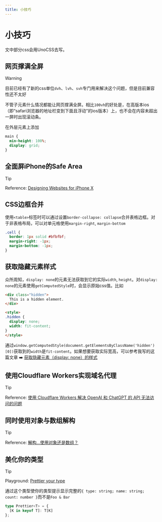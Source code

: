 ```yaml
---
title: 小技巧
---
```


# 小技巧

文中部分css会用UnoCSS去写。

## 网页撑满全屏

> [!WARNING]
> 目前已经有了新的css单位`dvh`、`lvh`、`svh`专门用来解决这个问题，但是目前兼容性还不太好

不管子元素什么情况都能让网页撑满全屏。相比`100vh`的好处是，在高版本ios（即“safari浏览器的地址栏变到下面且浮动”的ios版本）上，也不会在内容未超出一屏时出现滚动条。

在外层元素上添加

```css
main {
  min-height: 100%;
  display: grid;
}
```

<CodePreview>
  <template #preview>
    <main class="bg-yellow p-3">
    father
    <div class="bg-gray">child</div>
    </main>
  </template>
  <template #code>

```html
<main class="min-h-full grid">
  <!-- child -->
</main>
```

</template>
</CodePreview>

## 全面屏iPhone的Safe Area

> [!TIP]
> Reference: [Designing Websites for iPhone X](https://webkit.org/blog/7929/designing-websites-for-iphone-x/)

## CSS边框合并

使用`<table>`标签时可以通过设置`border-collapse: collapse`合并表格边框。对于非表格布局，可以对单元格使用`margin-right`, `margin-bottom`

```css
.cell {
  border: 1px solid #bfbfbf;
  margin-right: -1px;
  margin-bottom: -1px;
}
```

<CodePreview>
  <template #preview>
    <div class="grid grid-cols-3">
      <div class="b-1 b-solid b-[#bfbfbf] -m-r-1px -m-b-1px">cell</div>
      <div class="b-1 b-solid b-[#bfbfbf] -m-r-1px -m-b-1px">cell</div>
      <div class="b-1 b-solid b-[#bfbfbf] -m-r-1px -m-b-1px">cell</div>
      <div class="b-1 b-solid b-[#bfbfbf] -m-r-1px -m-b-1px">cell</div>
      <div class="b-1 b-solid b-[#bfbfbf] -m-r-1px -m-b-1px">cell</div>
      <div class="b-1 b-solid b-[#bfbfbf] -m-r-1px -m-b-1px">cell</div>
    </div>
  </template>
  <template #code>

```html
<div class="grid grid-cols-3">
  <div class="cell">cell</div>
  <div class="cell">cell</div>
  <div class="cell">cell</div>
  <div class="cell">cell</div>
  <div class="cell">cell</div>
  <div class="cell">cell</div>
</div>
```

</template>
</CodePreview>

## 获取隐藏元素样式

众所周知，`display: none`的元素无法获取到它的实际`width`, `height`。对`display: none`的元素使用`getComputedStyle`时，会显示原始css值。比如

```html
<div class="hidden">
  This is a hidden element.
</div>

<style>
.hidden {
  display: none;
  width: fit-content;
}
</style>
```

通过`window.getComputedStyle(document.getElementsByClassName('hidden')[0])`获取到的`width`是`fit-content`。如果想要获取实际宽高，可以参考我写的这篇文章 ➡️ [获取隐藏元素（display: none）的样式](/blog/front-end/getting-styles-of-elements-with-display-none)

## 使用Cloudflare Workers实现域名代理

> [!TIP]
> Reference: [使用 Cloudflare Workers 解决 OpenAI 和 ChatGPT 的 API 无法访问的问题](https://github.com/noobnooc/noobnooc/discussions/9)

## 同时使用对象与数组解构

> [!TIP]
> Reference: [解构...使用对象还是数组？](https://antfu.me/posts/destructuring-with-object-or-array)

## 美化你的类型

> [!TIP]
> Playground: [Prettier your type](https://www.typescriptlang.org/zh/play?#code/C4TwDgpgBAYg9nKBeKBvAsAKClUkBcUAzsAE4CWAdgOYDcWOlAhgLYSEkU32YC+WWPNABCTUsjQMoAYzgBXSsEKU5LAEYRSPfpkHhoAYTgsJ8RADIoorQMxCoABVIRgwcpoA8AFQB8EjNhQANoA0lBUUADWECBwAGZQXgC6hF6hSVg6epCJECQSTi5unkYsPkA)

通过这个类型使你的类型提示显示完整的`{ type: string; name: string; count: number }`而不是`Foo & Bar`

```ts
type Prettier<T> = {
  [K in keyof T]: T[K]
};
```
